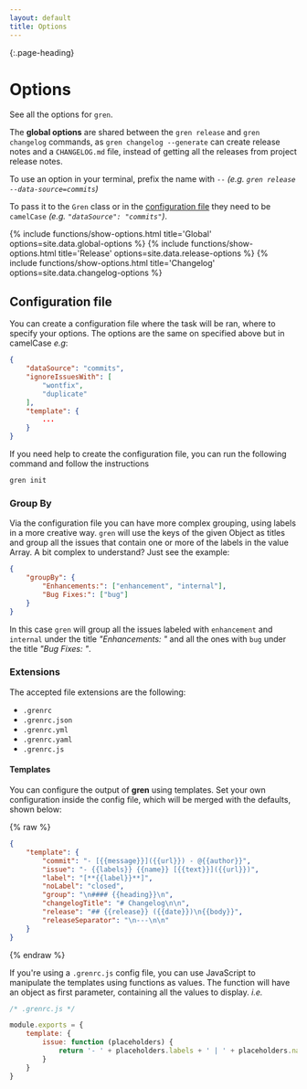 ```yaml
---
layout: default
title: Options
---
```


{:.page-heading}
# Options

See all the options for `gren`.

The **global options** are shared between the `gren release` and `gren changelog` commands, as `gren changelog --generate` can create release notes and a `CHANGELOG.md` file, instead of getting all the releases from project release notes.

To use an option in your terminal, prefix the name with `--` _(e.g. `gren release --data-source=commits`)_

To pass it to the `Gren` class or in the [configuration file](#configuration-file) they need to be `camelCase` _(e.g. `"dataSource": "commits"`)_.

{% include functions/show-options.html title='Global' options=site.data.global-options %}
{% include functions/show-options.html title='Release' options=site.data.release-options %}
{% include functions/show-options.html title='Changelog' options=site.data.changelog-options %}

## Configuration file

You can create a configuration file where the task will be ran, where to specify your options.
The options are the same on specified above but in camelCase *e.g*:

```json
{
    "dataSource": "commits",
    "ignoreIssuesWith": [
        "wontfix",
        "duplicate"
    ],
    "template": {
        ...
    }
}
```

If you need help to create the configuration file, you can run the following command and follow the instructions

```
gren init
```

### Group By

Via the configuration file you can have more complex grouping, using labels in a more creative way.
`gren` will use the keys of the given Object as titles and group all the issues that contain one or more of the labels in the value Array. A bit complex to understand? Just see the example:

```json
{
    "groupBy": {
        "Enhancements:": ["enhancement", "internal"],
        "Bug Fixes:": ["bug"]
    }
}
```

In this case `gren` will group all the issues labeled with `enhancement` and `internal` under the title _"Enhancements: "_ and all the ones with `bug` under the title _"Bug Fixes: "_.

### Extensions

The accepted file extensions are the following:

- `.grenrc`
- `.grenrc.json`
- `.grenrc.yml`
- `.grenrc.yaml`
- `.grenrc.js`

#### Templates

You can configure the output of **gren** using templates. Set your own configuration inside the config file, which will be merged with the defaults, shown below:

{% raw %}
```json
{
    "template": {
        "commit": "- [{{message}}]({{url}}) - @{{author}}",
        "issue": "- {{labels}} {{name}} [{{text}}]({{url}})",
        "label": "[**{{label}}**]",
        "noLabel": "closed",
        "group": "\n#### {{heading}}\n",
        "changelogTitle": "# Changelog\n\n",
        "release": "## {{release}} ({{date}})\n{{body}}",
        "releaseSeparator": "\n---\n\n"
    }
}
```
{% endraw %}

If you're using a `.grenrc.js` config file, you can use JavaScript to manipulate the templates using functions as values.
The function will have an object as first parameter, containing all the values to display. _i.e._

```javascript
/* .grenrc.js */

module.exports = {
    template: {
        issue: function (placeholders) {
            return '- ' + placeholders.labels + ' | ' + placeholders.name.toLowerCase();
        }
    }
}
```
